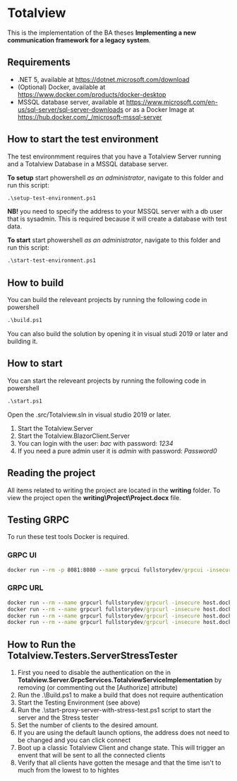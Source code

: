 # Totalview

This is the implementation of the BA theses **Implementing a new communication framework for a legacy system**.

## Requirements

- .NET 5, available at https://dotnet.microsoft.com/download
- (Optional) Docker, available at https://www.docker.com/products/docker-desktop
- MSSQL database server, available at https://www.microsoft.com/en-us/sql-server/sql-server-downloads or as a Docker Image at https://hub.docker.com/_/microsoft-mssql-server

##  How to start the test environment

The test environmment requires that you have a Totalview Server running and a Totalview Database in a MSSQL database server.

**To setup** start phowershell *as an administrator*, navigate to this folder and run this script:

````cmd
.\setup-test-environment.ps1
````

**NB!** you need to specify the address to your MSSQL server with a db user that is sysadmin. This is required because it will create a database with test data.

**To start** start phowershell *as an administrator*, navigate to this folder and run this script:

````cmd
.\start-test-environment.ps1
````

## How to build

You can build the releveant projects by running the following code in powershell 

````cmd
.\build.ps1
````

You can also build the solution by opening it in visual studi 2019 or later and building it.


## How to start

You can start the releveant projects by running the following code in powershell 

````cmd
.\start.ps1
````

Open the .src/Totalview.sln in visual studio 2019 or later.

1) Start the Totalview.Server
2) Start the Totalview.BlazorClient.Server
3) You can login with the user: *bac* with password: *1234*
4) If you need a pure admin user it is *admin* with password: *Password0*

## Reading the project

All items related to writing the project are located in the **writing** folder. To view the project open the **writing\Project\Project.docx** file.

## Testing GRPC

To run these test tools Docker is required.

### GRPC UI
````cmd
docker run --rm -p 8081:8080 --name grpcui fullstorydev/grpcui -insecure -vvv host.docker.internal:5003
````

### GRPC URL
````cmd
docker run --rm --name grpcurl fullstorydev/grpcurl -insecure host.docker.internal:5003 describe
docker run --rm --name grpcurl fullstorydev/grpcurl -insecure host.docker.internal:5003 totalview.v1.TotalviewService/Subscribe
docker run --rm --name grpcurl fullstorydev/grpcurl -insecure host.docker.internal:5003 totalview.v1.TotalviewService/GetAllAppointments
docker run --rm --name grpcurl fullstorydev/grpcurl -insecure host.docker.internal:5003 totalview.v1.TotalviewService/SetCurrentState
````

## How to Run the Totalview.Testers.ServerStressTester

1. First you need to disable the authentication on the in **Totalview.Server.GrpcServices.TotalviewServiceImplementation** by removing (or commenting out the [Authorize] attribute)
2. Run the .\Build.ps1 to make a build that does not require authentication
3. Start the Testing Environment (see above)
4. Run the .\start-proxy-server-with-stress-test.ps1 script to start the server and the Stress tester
5. Set the number of clients to the desired amount.
6. If you are using the default launch options, the address does not need to be changed and you can click connect
7. Boot up a classic Totalview Client and change state. This will trigger an envent that will be sent to all the connected clients
8. Verify that all clients have gotten the mesage and that the time isn't to much from the lowest to to hightes
